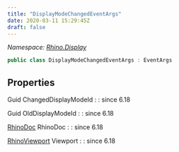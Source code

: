 ```yaml
---
title: "DisplayModeChangedEventArgs"
date: 2020-03-11 15:29:45Z
draft: false
---
```


*Namespace: [Rhino.Display](../)*

```cs
public class DisplayModeChangedEventArgs : EventArgs
```
## Properties

Guid ChangedDisplayModeId
: 
: since 6.18

Guid OldDisplayModeId
: 
: since 6.18

[RhinoDoc](/rhinocommon/rhino/rhinodoc/) RhinoDoc
: 
: since 6.18

[RhinoViewport](/rhinocommon/rhino/display/rhinoviewport/) Viewport
: 
: since 6.18
